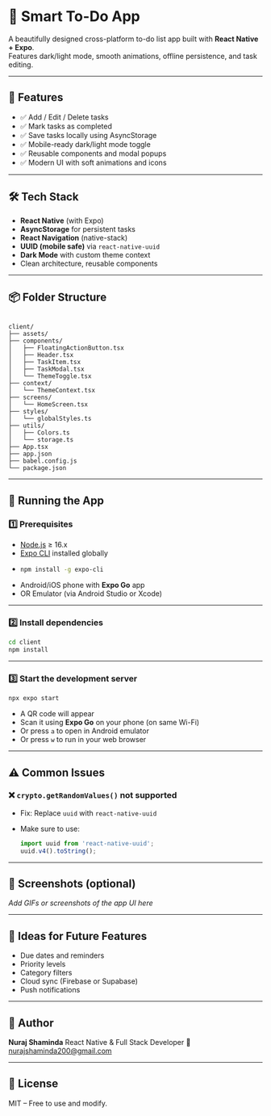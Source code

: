 # 🧠 Smart To-Do App

A beautifully designed cross-platform to-do list app built with **React Native + Expo**.  
Features dark/light mode, smooth animations, offline persistence, and task editing.

---

## 🚀 Features

- ✅ Add / Edit / Delete tasks
- ✅ Mark tasks as completed
- ✅ Save tasks locally using AsyncStorage
- ✅ Mobile-ready dark/light mode toggle
- ✅ Reusable components and modal popups
- ✅ Modern UI with soft animations and icons

---

## 🛠️ Tech Stack

- **React Native** (with Expo)
- **AsyncStorage** for persistent tasks
- **React Navigation** (native-stack)
- **UUID (mobile safe)** via `react-native-uuid`
- **Dark Mode** with custom theme context
- Clean architecture, reusable components

---

## 📦 Folder Structure

```

client/
├── assets/
├── components/
│   ├── FloatingActionButton.tsx
│   ├── Header.tsx
│   ├── TaskItem.tsx
│   ├── TaskModal.tsx
│   └── ThemeToggle.tsx
├── context/
│   └── ThemeContext.tsx
├── screens/
│   └── HomeScreen.tsx
├── styles/
│   └── globalStyles.ts
├── utils/
│   ├── Colors.ts
│   └── storage.ts
├── App.tsx
├── app.json
├── babel.config.js
└── package.json

````

---

## 📲 Running the App

### 1️⃣ Prerequisites

- [Node.js](https://nodejs.org/) ≥ 16.x
- [Expo CLI](https://docs.expo.dev/get-started/installation/) installed globally
- 
  ```bash
  npm install -g expo-cli

* Android/iOS phone with **Expo Go** app
* OR Emulator (via Android Studio or Xcode)

---

### 2️⃣ Install dependencies

```bash
cd client
npm install
```

---

### 3️⃣ Start the development server

```bash
npx expo start
```

* A QR code will appear
* Scan it using **Expo Go** on your phone (on same Wi-Fi)
* Or press `a` to open in Android emulator
* Or press `w` to run in your web browser

---

## ⚠️ Common Issues

### ❌ `crypto.getRandomValues()` not supported

* Fix: Replace `uuid` with `react-native-uuid`
* Make sure to use:

  ```ts
  import uuid from 'react-native-uuid';
  uuid.v4().toString();
  ```

---

## 📸 Screenshots (optional)

*Add GIFs or screenshots of the app UI here*

---

## 🧠 Ideas for Future Features

* Due dates and reminders
* Priority levels
* Category filters
* Cloud sync (Firebase or Supabase)
* Push notifications

---

## 🙌 Author

**Nuraj Shaminda**
React Native & Full Stack Developer
📧 [nurajshaminda200@gmail.com](mailto:nurajshaminda200@gmail.com)

---

## 📄 License

MIT – Free to use and modify.
